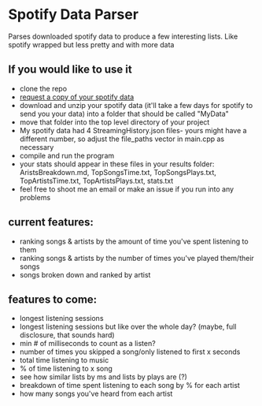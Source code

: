 # Spotify Data Parser
Parses downloaded spotify data to produce a few interesting lists. Like spotify wrapped but less pretty and with more data

## If you would like to use it
- clone the repo
- [request a copy of your spotify data](https://www.spotify.com/uk/account/privacy/)
- download and unzip your spotify data (it'll take a few days for spotify to send you your data) into a folder that should be called "MyData" 
- move that folder into the top level directory of your project
- My spotify data had 4 StreamingHistory.json files- yours might have a different number, so adjust the file_paths vector in main.cpp as necessary
- compile and run the program
- your stats should appear in these files in your results folder: AristsBreakdown.md, TopSongsTime.txt, TopSongsPlays.txt, TopArtistsTime.txt, TopArtistsPlays.txt, stats.txt
- feel free to shoot me an email or make an issue if you run into any problems

## current features:
- ranking songs & artists by the amount of time you've spent listening to them
- ranking songs & artists by the number of times you've played them/their songs
- songs broken down and ranked by artist

## features to come:
- longest listening sessions
- longest listening sessions but like over the whole day? (maybe, full disclosure, that sounds hard)
- min # of milliseconds to count as a listen?
- number of times you skipped a song/only listened to first x seconds
- total time listening to music
- % of time listening to x song
- see how similar lists by ms and lists by plays are (?)
- breakdown of time spent listening to each song by % for each artist
- how many songs you've heard from each artist

